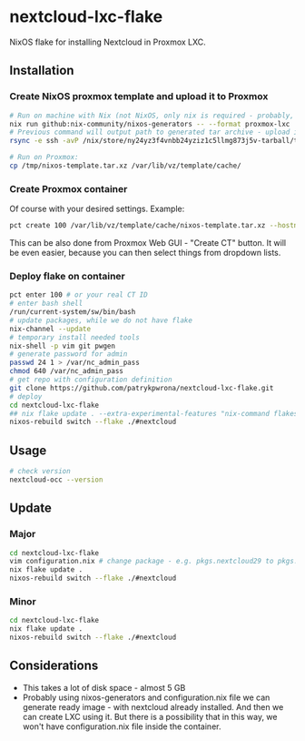 # nextcloud-lxc-flake
NixOS flake for installing Nextcloud in Proxmox LXC.
## Installation
### Create NixOS proxmox template and upload it to Proxmox
```bash
# Run on machine with Nix (not NixOS, only nix is required - probably, not tested) already installed:
nix run github:nix-community/nixos-generators -- --format proxmox-lxc
# Previous command will output path to generated tar archive - upload it to your Proxmox machine - for example
rsync -e ssh -avP /nix/store/ny24yz3f4vnbb24yziz1c5llmg873j5v-tarball/tarball/nixos-system-x86_64-linux.tar.xz proxmox.example.com:/tmp/nixos-template.tar.xz

# Run on Proxmox:
cp /tmp/nixos-template.tar.xz /var/lib/vz/template/cache/
```
### Create Proxmox container
Of course with your desired settings. Example:
```bash
pct create 100 /var/lib/vz/template/cache/nixos-template.tar.xz --hostname nextcloud --memory 2048 --net0 name=eth0,bridge=vmbr0,firewall=0,gw=192.168.10.1,ip=192.168.10.71/24 --storage local --rootfs local:20 --unprivileged 1 --ignore-unpack-errors --ostype nixos --password="$ROOTPASS" --start 1
```
This can be also done from Proxmox Web GUI - "Create CT" button. It will be even easier, because you can then select things from dropdown lists.
### Deploy flake on container
```bash
pct enter 100 # or your real CT ID
# enter bash shell
/run/current-system/sw/bin/bash
# update packages, while we do not have flake
nix-channel --update
# temporary install needed tools
nix-shell -p vim git pwgen
# generate password for admin
passwd 24 1 > /var/nc_admin_pass
chmod 640 /var/nc_admin_pass
# get repo with configuration definition
git clone https://github.com/patrykpwrona/nextcloud-lxc-flake.git
# deploy
cd nextcloud-lxc-flake
## nix flake update . --extra-experimental-features "nix-command flakes" - optional - only when no flake.lock is present
nixos-rebuild switch --flake ./#nextcloud
```

## Usage
```bash
# check version
nextcloud-occ --version
```

## Update
### Major
```bash
cd nextcloud-lxc-flake
vim configuration.nix # change package - e.g. pkgs.nextcloud29 to pkgs.nextcloud30
nix flake update .
nixos-rebuild switch --flake ./#nextcloud
```
### Minor
```bash
cd nextcloud-lxc-flake
nix flake update .
nixos-rebuild switch --flake ./#nextcloud
```

## Considerations
* This takes a lot of disk space - almost 5 GB
* Probably using nixos-generators and configuration.nix file we can generate ready image - with nextcloud already installed. And then we can create LXC using it. But there is a possibility that in this way, we won't have configuration.nix file inside the container.
